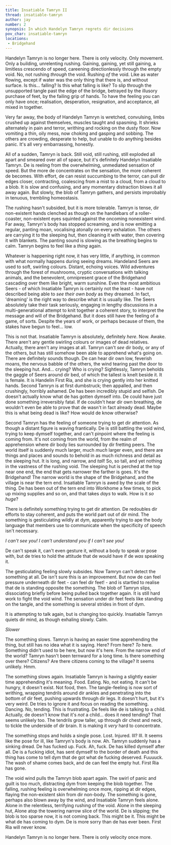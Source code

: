```yaml
---
title: Insatiable Tamryn II
thread: insatiable-tamryn
author: jay
number: 2
synopsis: In which Handelyn Tamryn regrets dir decisions
pov_char: insatiable-tamryn
locations:
 - Bridgehand
---
```

Handelyn Tamryn is no longer here. There is only velocity. Only movement. Only
a building, unrelenting rushing. Gaining, gaining, yet still gaining, a
limitless crescendo of speed, careening directionlessly through the empty void.
No, not rushing _through_ the void. Rushing _of_ the void. Like as water
flowing, except if water was the only thing that there is, and without surface.
Is this... falling? Is this what falling is like? To slip through the
unsupported tangle past the edge of the bridge, betrayed by the illusory
purchase of feet, by the failing grip of hands. To have the feeling you can
only have once; realisation, desperation, resignation, and acceptance, all
mixed in together.

Very far away, the body of Handelyn Tamryn is wretched, convulsing, limbs
crushed up against themselves, muscles taught and spasming. It shrieks
alternately in pain and terror, writhing and rocking on the dusty floor. Now
vomiting a thin, oily mess, now choking and gasping and sobbing. The others are
crowding, desperate to help, but unable to do anything besides panic. It's all
very embarrassing, honestly.

All of a sudden, Tamryn is back. Still void, still rushing, still exploded all
apart and smeared over all of space, but it's definitely Handelyn Insatiable
Tamryn. De is reeling from the overwhelming, unmediated sensation of speed. But
the more de concentrates on the sensation, the more coherent de becomes. With
effort, de can resist succumbing to the terror, can pull dir edges closer,
contracting, coalescing from a mist to a cloud, from a cloud to a blob. It is
slow and confusing, and any momentary distraction blows it all away again. But
slowly, the blob of Tamryn gathers, and persists improbably in tenuous,
trembling homeostasis.

The rushing hasn't subsided, but it is more tolerable. Tamryn is tense, dir
non-existent hands clenched as though on the handlebars of a roller-coaster,
non-existent eyes squinted against the oncoming nonexistent wind. Far away,
Tamryn's body has stopped screaming, and is now emitting a regular, panting
moan, vocalising atonally on every exhalation. The others are carrying it to
the sleeping hut, then cleaning it with water, then covering it with blankets.
The panting sound is slowing as the breathing begins to calm. Tamryn begins to
feel like a _thing_ again.

Whatever is happening right now, it has very little, if anything, in common
with what normally happens during seeing dreams. Handeland Seers are used to
soft, swirling colours. Distant, echoing voices. Wild adventures through the
forest of mushrooms, cryptic conversations with talking animals, and the
benevolent, omnipresent grace of the Bridgehand cascading over them like
bright, warm sunshine. Even the most ambitious Seers - of which Insatiable
Tamryn is certainly not the least - have not described being able to _see their
own body_ as they dreamed. In fact, 'dreaming' is the right way to describe
what it is usually like. The Seers absolutely take their task seriously,
engaging in lengthy discussions in a multi-generational attempt to knit
together a coherent story, to interpret the message and will of the Bridgehand.
But it does still have the feeling of a game, of sorts. Despite the years of
work, or perhaps because of them, the stakes have begun to feel... low.

This is not that. Insatiable Tamryn is absolutely, definitely _here_. Now.
Awake. There aren't any gentle swirling colours or images of dead relatives.
Actually, there aren't any images at all. Tamryn can't _see_ dir body, or
any of the others, but has still somehow been able to apprehend what's going
on. There are definitely sounds though. De can hear dir own low, feverish
moans, the nervous babble of the others, the wind tearing past the door to the
sleeping hut. And... crying? Who is crying? Sightlessly, Tamryn beholds the
gaggle of Seers around dir bed, of which the tallest is knelt beside it. It is
female. It is Handelin First Ria, and she is crying gently into her knitted
hands. Second Tamryn is at first dumbstruck; then appalled, and then
crushingly, horribly ashamed. De has been incredibly stupid and selfish. De
doesn't actually know what de has gotten dymself into. De could have just done
something irreversibly fatal. If de couldn't hear dir own breathing, de
wouldn't even be able to prove that de wasn't in fact already dead. Maybe this
is what being dead is like? How would de know otherwise?

Second Tamryn has the feeling of someone trying to get dir attention. As though
a distant figure is waving frantically. De is still battling the void wind,
trying to keep dymself together, and can't pinpoint where the feeling is coming
from. It's not coming from the world, from the realm of apprehension where dir 
body lies surrounded by dir fretting peers. The world itself is suddenly much
larger, much _much_ larger even, and there are things and places and sounds to
behold in as much richness and detail as the sleeping hut. It is long, and narrow,
and _tall_! So, so tall, and yet nothing in the vastness of the rushing void.
The sleeping hut is perched at the top near one end, the end that gets narrower
the farther is goes. It's the Bridgehand! The narrow world is the shape of the
Bridgehand, and the village is near the tern end. Insatiable Tamryn is awed by
the scale of the thing. De has been out of the tern end into Workhome a few
times, to pick up mixing supplies and so on, and that takes _days_ to walk. How
is it _so huge_?

There is definitely something trying to get dir attention. De redoubles dir
efforts to stay coherent, and puts the world part out of dir mind. The
something is gesticulating wildly at dym, apparently trying to ape the body
language that members use to communicate when the specificity of speech isn't
necessary.

_I can't see you! I can't understand you if I can't see you!_

De can't speak it, can't even gesture it, without a body to speak or pose with,
but de tries to hold the attitude that de would have if de _was_ speaking it.

The gesticulating feeling slowly subsides. Now Tamryn can't detect the
something at all. De isn't sure this is an improvement. But now de can feel
pressure underneath dir feet - can feel dir feet! - and is startled to realise
that de is standing opposite the something. The blob of Tamryn slips,
dissociating briefly before being pulled back together again. It is still hard
work to fight the void wind. The sensation under dir feet feels like standing
on the tangle, and the something is several strides in front of dym.

It is attempting to talk again, but is changing too quickly. Insatiable Tamryn
quiets dir mind, as though exhaling slowly. Calm.

_Slower_

The something slows. Tamryn is having an easier time apprehending the thing,
but still has no idea what it is saying. Here? From here? _To_ here. Something
didn't used to be here, but now it's here. From the narrow end of the world?
Tamryn hasn't been ternward for a long time. Is there something over there?
Citizens? Are there citizens coming to the village? It seems unlikely. Hmm.

The something slows again. Insatiable Tamryn is having a slightly easier time
apprehending it's meaning. Food. Eating. No, not eating. It can't be hungry,
it doesn't exist. Not food, then. The tangle-feeling is now sort of writhing,
wrapping tendrils around dir ankles and penetrating into the bottom of dir
feet, pushing upwards through dir legs. It doesn't hurt, but it's very weird.
De tries to ignore it and focus on reading the something. Dancing. No, tending.
This is frustrating. De feels like de is talking to a child. Actually, de
doesn't know that it's _not_ a child... does it need tending? That seems
unlikely too. The tendrils grow taller, up through dir chest and neck, to
tickle the underside of dir brain. It is making it _very_ hard to concentrate.

The something stops and holds a single pose. Lost. Injured. Ill? Ill. It seems
like the pose for ill, like Tamryn's body is now. Ah. Tamryn suddenly has a
sinking dread. De has fucked up. Fuck. Ah, fuck. De has killed dymself after
all. De is a fucking idiot, has sent dymself to the border of death and this
thing has come to tell dym that de got what de fucking deserved. Fuuuuck. The
wash of shame comes back, and de can feel the empty hut. First Ria has gone.

The void wind pulls the Tamryn blob apart again. The swirl of panic and guilt
is too much, distracting dym from keeping the blob together. The falling,
rushing feeling is overwhelming once more, ripping at dir edges, flaying the
non-existent skin from dir non-body. The something is gone, perhaps also
blown away by the wind, and Insatiable Tamryn feels alone. Alone in the
relentless, terrifying rushing of the void. Alone in the sleeping hut, Alone
atop the towering narrow slice of the world. De is slipping; the blob is too
sparse now, it is not coming back. This might be it. This might be what de has
coming to dym. De is more sorry than de has ever been. First Ria will never
know.

Handelyn Tamryn is no longer here. There is only velocity once more.

